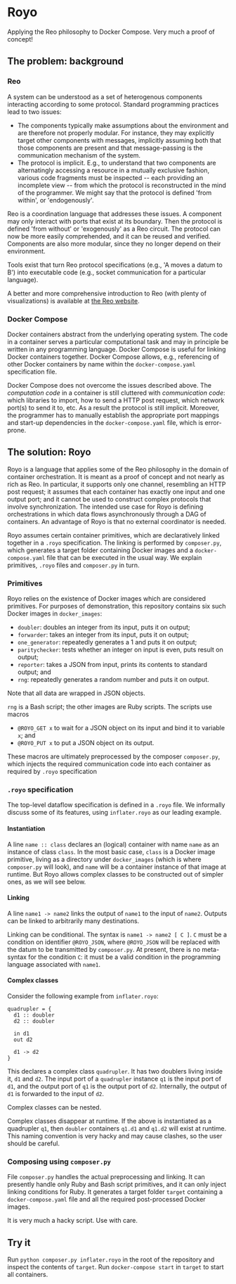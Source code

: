 # Royo

Applying the Reo philosophy to Docker Compose. Very much a proof of concept!

## The problem: background

### Reo

A system can be understood as a set of heterogenous components interacting according to some protocol. Standard programming practices lead to two issues:
- The components typically make assumptions about the environment and are therefore not properly modular. For instance, they may explicitly target other components with messages, implicitly assuming both that those components are present and that message-passing is the communication mechanism of the system.
- The protocol is implicit. E.g., to understand that two components are alternatingly accessing a resource in a mutually exclusive fashion, various code fragments must be inspected -- each providing an incomplete view -- from which the protocol is reconstructed in the mind of the programmer. We might say that the protocol is defined 'from within', or 'endogenously'.

Reo is a coordination language that addresses these issues. A component may only interact with ports that exist at its boundary. Then the protocol is defined 'from without' or 'exogenously' as a Reo circuit. The protocol can now be more easily comprehended, and it can be reused and verified. Components are also more modular, since they no longer depend on their environment.

Tools exist that turn Reo protocol specifications (e.g., 'A moves a datum to B') into executable code (e.g., socket communication for a particular language).

A better and more comprehensive introduction to Reo (with plenty of visualizations) is available at [the Reo website](http://reo.project.cwi.nl/v2/).

 ### Docker Compose

Docker containers abstract from the underlying operating system. The code in a container serves a particular computational task and may in principle be written in any programming language. Docker Compose is useful for linking Docker containers together. Docker Compose allows, e.g., referencing of other Docker containers by name within the `docker-compose.yaml` specification file.

Docker Compose does not overcome the issues described above. The _computation code_ in a container is still cluttered with _communication code_: which libraries to import, how to send a HTTP post request, which network port(s) to send it to, etc. As a result the protocol is still implicit. Moreover, the programmer has to manually establish the appropriate port mappings and start-up dependencies in the `docker-compose.yaml` file, which is error-prone.

## The solution: Royo

Royo is a language that applies some of the Reo philosophy in the domain of container orchestration. It is meant as a proof of concept and not nearly as rich as Reo. In particular, it supports only one channel, resembling an HTTP post request; it assumes that each container has exactly one input and one output port; and it cannot be used to construct complex protocols that involve synchronization. The intended use case for Royo is defining orchestrations in which data flows asynchronously through a DAG of containers. An advantage of Royo is that no external coordinator is needed.

Royo assumes certain container primitives, which are declaratively linked together in a `.royo` specification. The linking is performed by `composer.py`, which generates a target folder containing Docker images and a `docker-compose.yaml` file that can be executed in the usual way. We explain primitives, `.royo` files and `composer.py` in turn.

### Primitives

Royo relies on the existence of Docker images which are considered primitives. For purposes of demonstration, this repository contains six such Docker images in `docker_images`:
- `doubler`: doubles an integer from its input, puts it on output;
- `forwarder`: takes an integer from its input, puts it on output;
- `one_generator`: repeatedly generates a 1 and puts it on output;
- `paritychecker`: tests whether an integer on input is even, puts result on output;
- `reporter`: takes a JSON from input, prints its contents to standard output; and
- `rng`: repeatedly generates a random number and puts it on output.

Note that all data are wrapped in JSON objects.

`rng` is a Bash script; the other images are Ruby scripts. The scripts use macros
- `@ROYO_GET x` to wait for a JSON object on its input and bind it to variable `x`; and
- `@ROYO_PUT x` to put a JSON object on its output.

These macros are ultimately preprocessed by the composer `composer.py`, which injects the required communication code into each container as required by `.royo` specification

### `.royo` specification

The top-level dataflow specification is defined in a `.royo` file. We informally discuss some of its features, using `inflater.royo` as our leading example.

#### Instantiation

A line `name :: class` declares an (logical) container with name `name` as an instance of class `class`. In the most basic case, `class` is a Docker image primitive, living as a directory under `docker_images` (which is where `composer.py` will look), and `name` will be a container instance of that image at runtime. But Royo allows complex classes to be constructed out of simpler ones, as we will see below.

#### Linking

A line `name1 -> name2` links the output of `name1` to the input of `name2`. Outputs can be linked to arbitrarily many destinations.

Linking can be conditional. The syntax is `name1 -> name2 [ C ]`. `C` must be a condition on identifier `@ROYO_JSON`, where `@ROYO_JSON` will be replaced with the datum to be transmitted by `composer.py`. At present, there is no meta-syntax for the condition `C`: it must be a valid condition in the programming language associated with `name1`.

#### Complex classes

Consider the following example from `inflater.royo`:

```
quadrupler = {
  d1 :: doubler
  d2 :: doubler

  in d1
  out d2

  d1 -> d2
}
```

This declares a complex class `quadrupler`. It has two doublers living inside it, `d1` and `d2`. The input port of a `quadrupler` instance `q1` is the input port of `d1`, and the output port of `q1` is the output port of `d2`. Internally, the output of `d1` is forwarded to the input of `d2`.

Complex classes can be nested.

Complex classes disappear at runtime. If the above is instantiated as a quadrupler `q1`, then `doubler` containers `q1.d1` and `q1.d2` will exist at runtime. This naming convention is very hacky and may cause clashes, so the user should be careful.

### Composing using `composer.py`

File `composer.py` handles the actual preprocessing and linking. It can presently handle only Ruby and Bash script primitives, and it can only inject linking conditions for Ruby. It generates a target folder `target` containing a `docker-compose.yaml` file and all the required post-processed Docker images.

It is very much a hacky script. Use with care.

## Try it

Run `python composer.py inflater.royo` in the root of the repository and inspect the contents of `target`. Run `docker-compose start` in `target` to start all containers.
